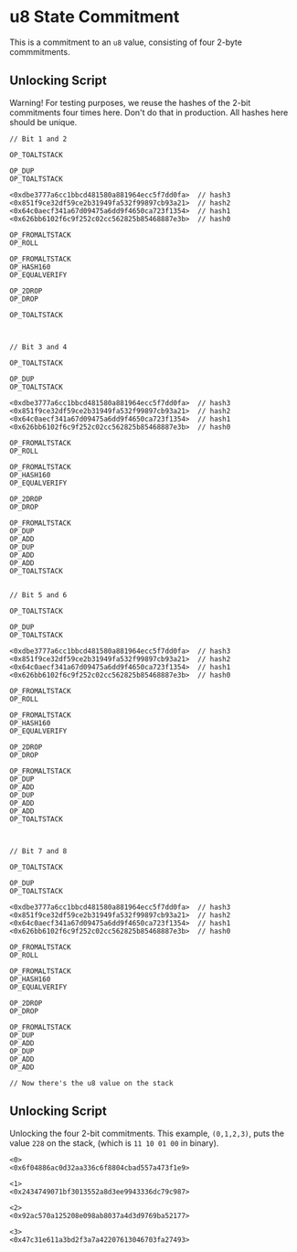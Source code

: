 # u8 State Commitment 

This is a commitment to an `u8` value, consisting of four 2-byte commmitments.

## Unlocking Script

Warning! For testing purposes, we reuse the hashes of the 2-bit commitments four times here. Don't do that in production. All hashes here should be unique.

```
// Bit 1 and 2

OP_TOALTSTACK

OP_DUP
OP_TOALTSTACK 

<0xdbe3777a6cc1bbcd481580a881964ecc5f7dd0fa>  // hash3
<0x851f9ce32df59ce2b31949fa532f99897cb93a21>  // hash2
<0x64c0aecf341a67d09475a6dd9f4650ca723f1354>  // hash1
<0x626bb6102f6c9f252c02cc562825b85468887e3b>  // hash0

OP_FROMALTSTACK
OP_ROLL

OP_FROMALTSTACK
OP_HASH160
OP_EQUALVERIFY

OP_2DROP
OP_DROP

OP_TOALTSTACK



// Bit 3 and 4

OP_TOALTSTACK

OP_DUP
OP_TOALTSTACK

<0xdbe3777a6cc1bbcd481580a881964ecc5f7dd0fa>  // hash3
<0x851f9ce32df59ce2b31949fa532f99897cb93a21>  // hash2
<0x64c0aecf341a67d09475a6dd9f4650ca723f1354>  // hash1
<0x626bb6102f6c9f252c02cc562825b85468887e3b>  // hash0

OP_FROMALTSTACK
OP_ROLL

OP_FROMALTSTACK
OP_HASH160
OP_EQUALVERIFY

OP_2DROP
OP_DROP

OP_FROMALTSTACK
OP_DUP
OP_ADD
OP_DUP
OP_ADD
OP_ADD
OP_TOALTSTACK


// Bit 5 and 6

OP_TOALTSTACK

OP_DUP
OP_TOALTSTACK

<0xdbe3777a6cc1bbcd481580a881964ecc5f7dd0fa>  // hash3
<0x851f9ce32df59ce2b31949fa532f99897cb93a21>  // hash2
<0x64c0aecf341a67d09475a6dd9f4650ca723f1354>  // hash1
<0x626bb6102f6c9f252c02cc562825b85468887e3b>  // hash0

OP_FROMALTSTACK
OP_ROLL

OP_FROMALTSTACK
OP_HASH160
OP_EQUALVERIFY

OP_2DROP
OP_DROP

OP_FROMALTSTACK
OP_DUP
OP_ADD
OP_DUP
OP_ADD
OP_ADD
OP_TOALTSTACK



// Bit 7 and 8

OP_TOALTSTACK

OP_DUP
OP_TOALTSTACK

<0xdbe3777a6cc1bbcd481580a881964ecc5f7dd0fa>  // hash3
<0x851f9ce32df59ce2b31949fa532f99897cb93a21>  // hash2
<0x64c0aecf341a67d09475a6dd9f4650ca723f1354>  // hash1
<0x626bb6102f6c9f252c02cc562825b85468887e3b>  // hash0

OP_FROMALTSTACK
OP_ROLL

OP_FROMALTSTACK
OP_HASH160
OP_EQUALVERIFY

OP_2DROP
OP_DROP

OP_FROMALTSTACK
OP_DUP
OP_ADD
OP_DUP
OP_ADD
OP_ADD

// Now there's the u8 value on the stack
```

## Unlocking Script

Unlocking the four 2-bit commitments. This example, `(0,1,2,3)`, puts the value `228` on the stack, (which is `11 10 01 00` in binary).

```
<0>
<0x6f04886ac0d32aa336c6f8804cbad557a473f1e9>

<1>
<0x2434749071bf3013552a8d3ee9943336dc79c987>

<2>
<0x92ac570a125208e098ab8037a4d3d9769ba52177>

<3>
<0x47c31e611a3bd2f3a7a42207613046703fa27493>

```
